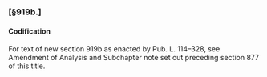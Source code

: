 ### [§919b.] ###

#### Codification ####

For text of new section 919b as enacted by Pub. L. 114–328, see Amendment of Analysis and Subchapter note set out preceding section 877 of this title.